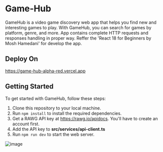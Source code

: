 # Game-Hub
GameHub is a video game discovery web app that helps you find new and interesting games to play. With GameHub, you can search for games by platform, genre, and more.
App contains complete HTTP requests and responses handling in proper way.
Reffer the  'React 18 for Beginners by Mosh Hamedani' for develop the app.

## Deploy On
https://game-hub-alpha-red.vercel.app

## Getting Started
To get started with GameHub, follow these steps:

1. Clone this repository to your local machine.
2. Run `npm install` to install the required dependencies.
3. Get a RAWG API key at https://rawg.io/apidocs. You'll have to create an account first. 
4. Add the API key to **src/services/api-client.ts**
5. Run `npm run dev` to start the web server. 

![image](https://github.com/Malith-Anjana/Game-Hub/assets/68750719/b7c2e03d-1d7a-481b-91d7-95fd57938051)

